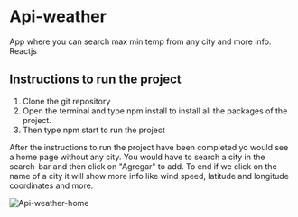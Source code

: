 # Api-weather
App where you can search max min temp from any city and more info. Reactjs  

## Instructions to run the project 

1. Clone the git repository
2. Open the terminal and type npm install to install all the packages of the project.
3. Then type npm start to run the project

After the instructions to run the project have been completed yo would see a home page without any city.
You would have to search a city in the search-bar and then click on "Agregar" to add.
To end if we click on the name of a city it will show more info like wind speed,  latitude and longitude coordinates and more.

![Api-weather-home](https://user-images.githubusercontent.com/66705822/99187653-b3037e80-2736-11eb-8ec5-ac54f7a9bf6c.png)
